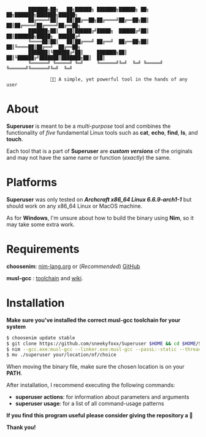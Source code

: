             ███████╗██╗   ██╗██████╗ ███████╗██████╗ ██╗   ██╗███████╗███████╗██████╗ 
            ██╔════╝██║   ██║██╔══██╗██╔════╝██╔══██╗██║   ██║██╔════╝██╔════╝██╔══██╗
            ███████╗██║   ██║██████╔╝█████╗  ██████╔╝██║   ██║███████╗█████╗  ██████╔╝
            ╚════██║██║   ██║██╔═══╝ ██╔══╝  ██╔══██╗██║   ██║╚════██║██╔══╝  ██╔══██╗
            ███████║╚██████╔╝██║     ███████╗██║  ██║╚██████╔╝███████║███████╗██║  ██║
            ╚══════╝ ╚═════╝ ╚═╝     ╚══════╝╚═╝  ╚═╝ ╚═════╝ ╚══════╝╚══════╝╚═╝  ╚═╝
    
                    🔋🔧 A simple, yet powerful tool in the hands of any user

# About

**Superuser** is meant to be a *multi-purpose* tool and combines the functionality of *five* fundamental Linux tools such as **cat**, **echo**, **find**, **ls**, and **touch**.

Each tool that is a part of **Superuser** are ***custom versions*** of the originals and may not have the same name or function (*exactly*) the same.

# Platforms

**Superuser** was only tested on ***Archcraft x86_64 Linux 6.6.9-arch1-1*** but should work on any x86_64 Linux or MacOS machine.

As for **Windows**, I'm unsure about how to build the binary using **Nim**, so it may take some extra work.

# Requirements

**choosenim**: [nim-lang.org](https://nim-lang.org/install_unix.html) or (*Recommended*) [GitHub](https://github.com/dom96/choosenim)

**musl-gcc** : [toolchain](https://musl.cc/) and [wiki](https://wiki.musl-libc.org/getting-started.html).

# Installation

**Make sure you've installed the correct musl-gcc toolchain for your system**

```bash
$ choosenim update stable
$ git clone https://github.com/sneekyfoxx/Superuser $HOME && cd $HOME/Superuser/
$ nim --gcc.exe:musl-gcc --linker.exe:musl-gcc --passL:-static --threads:on --opt:speed -d:Release --out:superuser compile Main.nim
$ mv ./superuser your/location/of/choice
```

When moving the binary file, make sure the chosen location is on your **PATH**.

After installation, I recommend executing the following commands:
- **superuser actions**: for information about parameters and arguments
- **superuser usage**:   for a list of all command-usage patterns

**If you find this program useful please consider giving the repository a 🌟**

**Thank you!**
